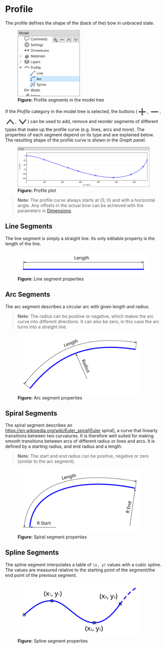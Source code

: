 # Profile

The profile defines the shape of the (back of the) bow in unbraced state.

<figure>
  <img src="images/screenshots/editor/profile.png" style="width:200px">
  <figcaption><b>Figure:</b> Profile segments in the model tree</figcaption>
</figure>

If the _Profile_ category in the model tree is selected, the buttons (<img src="images/icons/list-add.svg" style="width:20; vertical-align:middle">, <img src="images/icons/list-remove.svg" style="width:20; vertical-align:middle">, <img src="images/icons/list-move-up.svg" style="width:20; vertical-align:middle">, <img src="images/icons/list-move-down.svg" style="width:20; vertical-align:middle">) can be used to add, remove and reorder segments of different types that make up the profile curve (e.g. lines, arcs and more).
The properties of each segment depend on its type and are explained below.
The resulting shape of the profile curve is shown in the _Graph_ panel.

<figure>
  <img src="images/screenshots/editor/profile-plot.png" style="width:800px">
  <figcaption><b>Figure:</b> Profile plot</figcaption>
</figure>

>  **Note:** The profile curve always starts at (0, 0) and with a horizontal angle. Any offsets in the actual bow can be achieved with the parameters in [Dimensions](model-editor-dimensions.md).

## Line Segments

The line segment is simply a straight line.
Its only editable property is the length of the line.

<figure>
  <img src="images/segment-line.svg" style="width:500px">
  <figcaption><b>Figure:</b> Line segment properties</figcaption>
</figure>

## Arc Segments

The arc segment describes a circular arc with given length and radius.

> **Note:** The radius can be positive or negative, which makes the arc curve into different directions.
It can also be zero, in this case the arc turns into a straight line.

<figure>
  <img src="images/segment-arc.svg" style="width:400px">
  <figcaption><b>Figure:</b> Arc segment properties</figcaption>
</figure>

## Spiral Segments

The spiral segment describes an https://en.wikipedia.org/wiki/Euler_spiral[Euler spiral], a curve that linearly transitions between two curvatures.
It is therefore well suited for making smooth transitions between arcs of different radius or lines and arcs.
It is defined by a starting radius, and end radius and a length.

> **Note:** The start and end radius can be positive, negative or zero (similar to the arc segment).

<figure>
  <img src="images/segment-spiral.svg" style="width:400px">
  <figcaption><b>Figure:</b> Spiral segment properties</figcaption>
</figure>

## Spline Segments

The spline segment interpolates a table of `(x, y)` values with a cubic spline.
The values are measured relative to the starting point of the segment/the end point of the previous segment.

<figure>
  <img src="images/segment-spline.svg" style="width:400px">
  <figcaption><b>Figure:</b> Spline segment properties</figcaption>
</figure>